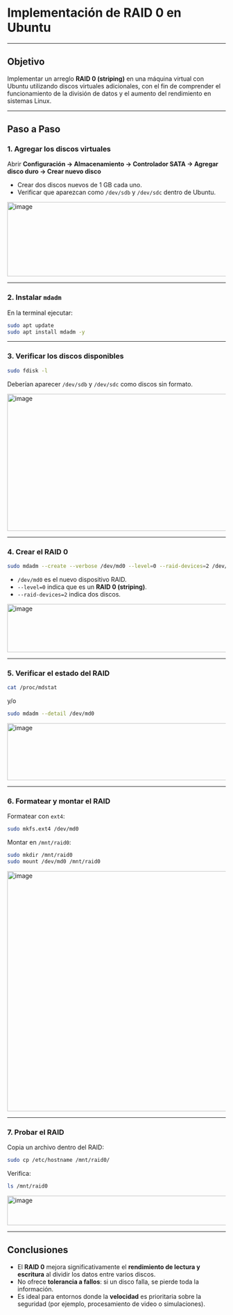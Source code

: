 # Implementación de RAID 0 en Ubuntu

---

## Objetivo
Implementar un arreglo **RAID 0 (striping)** en una máquina virtual con Ubuntu utilizando discos virtuales adicionales, con el fin de comprender el funcionamiento de la división de datos y el aumento del rendimiento en sistemas Linux.

---


## Paso a Paso

### 1. Agregar los discos virtuales

Abrir **Configuración → Almacenamiento → Controlador SATA → Agregar disco duro → Crear nuevo disco**  
- Crear dos discos nuevos de 1 GB cada uno.  
- Verificar que aparezcan como `/dev/sdb` y `/dev/sdc` dentro de Ubuntu.

<img width="519" height="171" alt="image" src="https://github.com/user-attachments/assets/fa7d4013-f79d-4d8b-ad54-d158cc813443" />

---

### 2. Instalar `mdadm`

En la terminal ejecutar:

```bash
sudo apt update
sudo apt install mdadm -y
```
---

### 3. Verificar los discos disponibles

```bash
sudo fdisk -l
```

Deberían aparecer `/dev/sdb` y `/dev/sdc` como discos sin formato.

<img width="633" height="315" alt="image" src="https://github.com/user-attachments/assets/36160f2a-c046-4439-a4d0-7b6aa92f1f1d" />

---

### 4. Crear el RAID 0

```bash
sudo mdadm --create --verbose /dev/md0 --level=0 --raid-devices=2 /dev/sdb /dev/sdc
```

- `/dev/md0` es el nuevo dispositivo RAID.
- `--level=0` indica que es un **RAID 0 (striping)**.
- `--raid-devices=2` indica dos discos.

<img width="834" height="111" alt="image" src="https://github.com/user-attachments/assets/fc6bbdf1-f46d-440b-b914-bca60ebfba7a" />

---

### 5. Verificar el estado del RAID

```bash
cat /proc/mdstat
```

y/o

```bash
sudo mdadm --detail /dev/md0
```

<img width="789" height="131" alt="image" src="https://github.com/user-attachments/assets/9052fa90-b9cb-458f-9ee5-83071c9253fa" />

---

### 6. Formatear y montar el RAID

Formatear con `ext4`:
```bash
sudo mkfs.ext4 /dev/md0
```

Montar en `/mnt/raid0`:
```bash
sudo mkdir /mnt/raid0
sudo mount /dev/md0 /mnt/raid0
```

<img width="816" height="552" alt="image" src="https://github.com/user-attachments/assets/69bc28cc-398c-4325-b80e-32194d5bc647" />

---

### 7. Probar el RAID

Copia un archivo dentro del RAID:
```bash
sudo cp /etc/hostname /mnt/raid0/
```

Verifica:
```bash
ls /mnt/raid0
```

<img width="548" height="68" alt="image" src="https://github.com/user-attachments/assets/109473ed-e121-4cdc-9ea3-2fb8e5025bb4" />

---

## Conclusiones

- El **RAID 0** mejora significativamente el **rendimiento de lectura y escritura** al dividir los datos entre varios discos.  
- No ofrece **tolerancia a fallos**: si un disco falla, se pierde toda la información.  
- Es ideal para entornos donde la **velocidad** es prioritaria sobre la seguridad (por ejemplo, procesamiento de video o simulaciones).  

